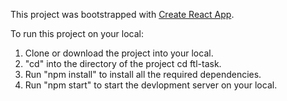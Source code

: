 This project was bootstrapped with [Create React App](https://github.com/facebook/create-react-app).

To run this project on your local:
1. Clone or download the project into your local.
2. "cd" into the directory of the project
    cd ftl-task.
3. Run "npm install" to install all the required dependencies.
4. Run "npm start" to start the devlopment server on your local.
